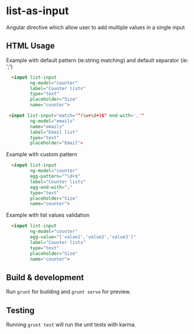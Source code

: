 # list-as-input
Angular directive which allow user to add multiple values in a single input


## HTML Usage


Example with default pattern (ie:string matching) and default separator (ie: ';')

```html
  <input list-input
         ng-model="counter"
         label="Counter lists"
         type="text"
         placeholder="Size"
         name="counter">
```

```html
 <input list-input="match="^(\w+\d+)$" end-with=','"
         ng-model="emails"
         name="emails"
         label="Email list"
         type="text"
         placeholder="Email">
```


Example with custom pattern

```html
  <input list-input
         ng-model="counter"
         egg-pattern="^\d+$"
         label="Counter lists"
         egg-end-with=";"
         type="text"
         placeholder="Size"
         name="counter">
```

Example with list values validation

```html
  <input list-input
         ng-model="counter"
         egg-value="['value1','value2','value3']"
         label="Counter lists"
         type="text"
         placeholder="Size"
         name="counter">
```

  
## Build & development

Run `grunt` for building and `grunt serve` for preview.

## Testing

Running `grunt test` will run the unit tests with karma.

